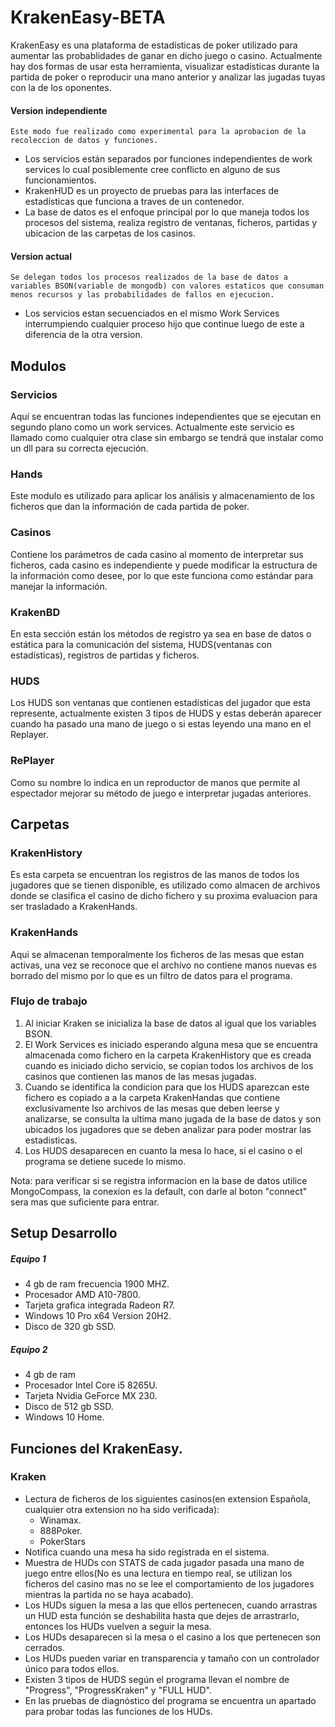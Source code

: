 # KrakenEasy-BETA

KrakenEasy es una plataforma de estadísticas de poker utilizado para aumentar las probablidades de ganar en dicho juego o casino. Actualmente hay dos formas de usar esta herramienta, visualizar estadísticas durante la partida de poker o reproducir una mano anterior y analizar las jugadas tuyas con la de los oponentes.


#### Version independiente
	Este modo fue realizado como experimental para la aprobacion de la recoleccion de datos y funciones.
* Los servicios están separados por funciones independientes de work services lo cual posiblemente cree conflicto en alguno de sus funcionamientos.
* KrakenHUD es un proyecto de pruebas para las interfaces de estadísticas que funciona a traves de un contenedor.
* La base de datos es el enfoque principal por lo que maneja todos los procesos del sistema, realiza registro de ventanas, ficheros, partidas y ubicacion de las carpetas de los casinos.

#### Version actual
	Se delegan todos los procesos realizados de la base de datos a variables BSON(variable de mongodb) con valores estaticos que consuman menos recursos y las probabilidades de fallos en ejecucion.
* Los servicios estan secuenciados en el mismo Work Services interrumpiendo cualquier proceso hijo que continue luego de este a diferencia de la otra version.

## Modulos

### Servicios

Aquí se encuentran todas las funciones independientes que se ejecutan en segundo plano como un work services. Actualmente este servicio es llamado como cualquier otra clase sin embargo se tendrá que instalar como un dll para su correcta ejecución.

### Hands

Este modulo es utilizado para aplicar los análisis y almacenamiento de los ficheros que dan la información de cada partida de poker.

### Casinos

Contiene los parámetros de cada casino al momento de interpretar sus ficheros, cada casino es independiente y puede modificar la estructura de la información como desee, por lo que este funciona como estándar para manejar la información.

### KrakenBD

En esta sección están los métodos de registro ya sea en base de datos o estática para la comunicación del sistema, HUDS(ventanas con estadísticas), registros de partidas y ficheros.

### HUDS

Los HUDS son ventanas que contienen estadísticas del jugador que esta represente, actualmente existen 3 tipos de HUDS y estas deberán aparecer cuando ha pasado una mano de juego o si estas leyendo una mano en el Replayer.

### RePlayer

Como su nombre lo indica en un reproductor de manos que permite al espectador mejorar su método de juego e interpretar jugadas anteriores.

## Carpetas

### KrakenHistory

Es esta carpeta se encuentran los registros de las manos de todos los jugadores que se tienen disponible, es utilizado como almacen de archivos donde se clasifica el casino de dicho fichero y su proxima evaluacion para ser trasladado a KrakenHands.

### KrakenHands

Aqui se almacenan temporalmente los ficheros de las mesas que estan activas, una vez se reconoce que el archivo no contiene manos nuevas es borrado del mismo por lo que es un filtro de datos para el programa.


### Flujo de trabajo

   1. Al iniciar Kraken se inicializa la base de datos al igual que los variables BSON.
   2. El Work Services es iniciado esperando alguna mesa que se encuentra almacenada como fichero en la carpeta KrakenHistory que es creada cuando es iniciado dicho servicio, se copian todos los archivos de los casinos que contienen las manos de las mesas jugadas.
   3. Cuando se identifica la condicion para que los HUDS aparezcan este fichero es copiado a a la carpeta KrakenHandas que contiene exclusivamente lso archivos de las mesas que deben leerse y analizarse, se consulta la ultima mano jugada de la base de datos y son ubicados los jugadores que se deben analizar para poder mostrar las estadisticas.
   4. Los HUDS desaparecen en cuanto la mesa lo hace, si el casino o el programa se detiene sucede lo mismo.

   Nota: para verificar si se registra informacion en la base de datos utilice MongoCompass, la conexion es la default, con darle al boton "connect" sera mas que suficiente para entrar.

## Setup Desarrollo

##### Equipo 1 

- 4 gb de ram frecuencia 1900 MHZ.
- Procesador AMD A10-7800.
- Tarjeta grafica integrada Radeon R7.
- Windows 10 Pro x64 Version 20H2. 
- Disco de 320 gb SSD.

##### Equipo 2

- 4 gb de ram  
- Procesador Intel Core i5 8265U. 
- Tarjeta Nvidia GeForce MX 230. 
- Disco de 512 gb SSD.
- Windows 10 Home. 

## Funciones del KrakenEasy.

### Kraken
- Lectura de ficheros de los siguientes casinos(en extension Española, cualquier otra extension no ha sido verificada):
   - Winamax.
   - 888Poker.
   - PokerStars
- Notifica cuando una mesa ha sido registrada en el sistema.
- Muestra de HUDs con STATS de cada jugador pasada una mano de juego entre ellos(No es una lectura en tiempo real, se utilizan los ficheros del casino mas no se lee el comportamiento de los jugadores mientras la partida no se haya acabado).
- Los HUDs siguen la mesa a las que ellos pertenecen, cuando arrastras un HUD esta función se deshabilita hasta que dejes de arrastrarlo, entonces los HUDs vuelven a seguir la mesa.
- Los HUDs desaparecen si la mesa o el casino a los que pertenecen son cerrados.
- Los HUDs pueden variar en transparencia y tamaño con un controlador único para todos ellos.
- Existen 3 tipos de HUDS según el programa llevan el nombre de "Progress", "ProgressKraken" y "FULL HUD".
- En las pruebas de diagnóstico del programa se encuentra un apartado para probar todas las funciones de los HUDs.
